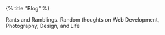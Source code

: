 {% title "Blog" %}

Rants and Ramblings. Random thoughts on Web Development, Photography, Design, and Life
